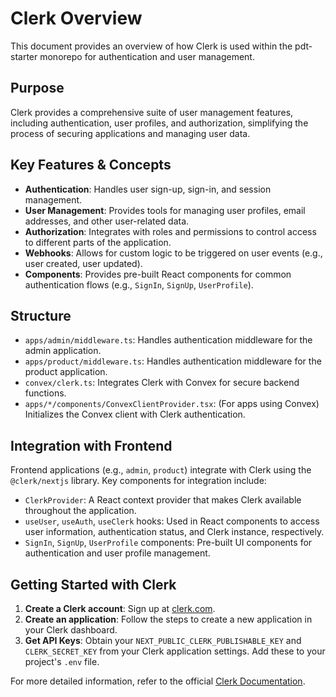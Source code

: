 # Clerk Overview

This document provides an overview of how Clerk is used within the pdt-starter monorepo for authentication and user management.

## Purpose

Clerk provides a comprehensive suite of user management features, including authentication, user profiles, and authorization, simplifying the process of securing applications and managing user data.

## Key Features & Concepts

- **Authentication**: Handles user sign-up, sign-in, and session management.
- **User Management**: Provides tools for managing user profiles, email addresses, and other user-related data.
- **Authorization**: Integrates with roles and permissions to control access to different parts of the application.
- **Webhooks**: Allows for custom logic to be triggered on user events (e.g., user created, user updated).
- **Components**: Provides pre-built React components for common authentication flows (e.g., `SignIn`, `SignUp`, `UserProfile`).

## Structure

- `apps/admin/middleware.ts`: Handles authentication middleware for the admin application.
- `apps/product/middleware.ts`: Handles authentication middleware for the product application.
- `convex/clerk.ts`: Integrates Clerk with Convex for secure backend functions.
- `apps/*/components/ConvexClientProvider.tsx`: (For apps using Convex) Initializes the Convex client with Clerk authentication.

## Integration with Frontend

Frontend applications (e.g., `admin`, `product`) integrate with Clerk using the `@clerk/nextjs` library. Key components for integration include:

- `ClerkProvider`: A React context provider that makes Clerk available throughout the application.
- `useUser`, `useAuth`, `useClerk` hooks: Used in React components to access user information, authentication status, and Clerk instance, respectively.
- `SignIn`, `SignUp`, `UserProfile` components: Pre-built UI components for authentication and user profile management.

## Getting Started with Clerk

1.  **Create a Clerk account**: Sign up at [clerk.com](https://clerk.com/).
2.  **Create an application**: Follow the steps to create a new application in your Clerk dashboard.
3.  **Get API Keys**: Obtain your `NEXT_PUBLIC_CLERK_PUBLISHABLE_KEY` and `CLERK_SECRET_KEY` from your Clerk application settings. Add these to your project's `.env` file.

For more detailed information, refer to the official [Clerk Documentation](https://clerk.com/docs).
